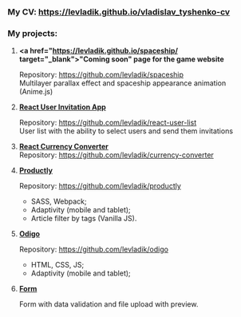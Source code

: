 ### My CV: https://levladik.github.io/vladislav_tyshenko-cv

### My projects:

1. **<a href="https://levladik.github.io/spaceship/ target="_blank">"Coming soon" page for the game website</a>**

	Repository: https://github.com/levladik/spaceship<br>
 	Multilayer parallax effect and spaceship appearance animation (Anime.js)

2. **<a href="https://levladik.github.io/react-user-list/" target="blank">React User Invitation App</a>**

	Repository: https://github.com/levladik/react-user-list<br>
	User list with the ability to select users and send them invitations

3. **<a href="https://github.com/levladik/currency-converter" target="blank">React Currency Converter</a>**
	<br>Repository: https://github.com/levladik/currency-converter

4. **<a href="https://levladik.github.io/productly/" target="blank">Productly</a>**
	
	Repository: https://github.com/levladik/productly
	- SASS, Webpack;
	- Adaptivity (mobile and tablet);
	- Article filter by tags (Vanilla JS).

5. **<a href="https://levladik.github.io/odigo/" target="blank">Odigo</a>**

	Repository: https://github.com/levladik/odigo
 	- HTML, CSS, JS;
	- Adaptivity (mobile and tablet);

6. **<a href="https://levladik.github.io/practice-1/" target="blank">Form</a>**

   	Form with data validation and file upload with preview.
